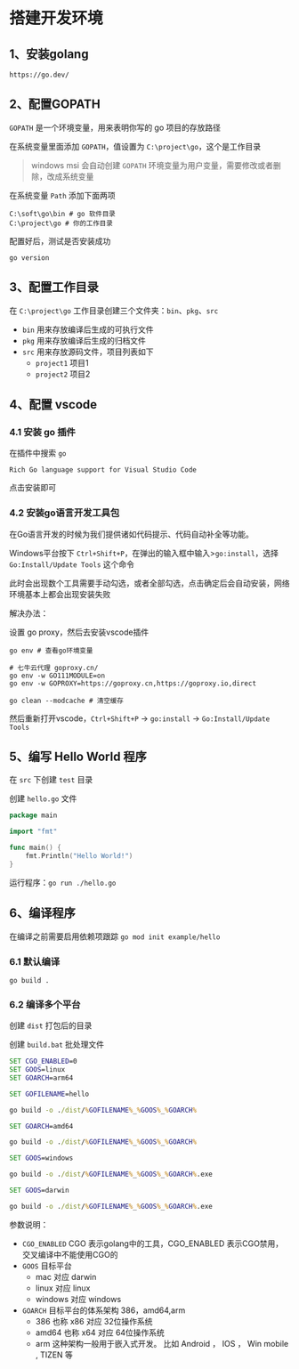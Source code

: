 # 搭建开发环境

## 1、安装golang

`https://go.dev/`

## 2、配置GOPATH

`GOPATH` 是一个环境变量，用来表明你写的 go 项目的存放路径

在系统变量里面添加 `GOPATH`，值设置为 `C:\project\go`，这个是工作目录

> windows msi 会自动创建 `GOPATH` 环境变量为用户变量，需要修改或者删除，改成系统变量

在系统变量 `Path` 添加下面两项

```
C:\soft\go\bin # go 软件目录
C:\project\go # 你的工作目录
```

配置好后，测试是否安装成功

`go version`

## 3、配置工作目录

在 `C:\project\go` 工作目录创建三个文件夹：`bin`、`pkg`、`src`

- `bin` 用来存放编译后生成的可执行文件
- `pkg` 用来存放编译后生成的归档文件
- `src` 用来存放源码文件，项目列表如下
    - `project1` 项目1
    - `project2` 项目2

## 4、配置 vscode

### 4.1 安装 go 插件

在插件中搜索 `go`

`Rich Go language support for Visual Studio Code`

点击安装即可

### 4.2 安装go语言开发工具包

在Go语言开发的时候为我们提供诸如代码提示、代码自动补全等功能。

Windows平台按下 `Ctrl+Shift+P`，在弹出的输入框中输入>`go:install`，选择 `Go:Install/Update Tools` 这个命令

此时会出现数个工具需要手动勾选，或者全部勾选，点击确定后会自动安装，网络环境基本上都会出现安装失败

解决办法：

设置 go proxy，然后去安装vscode插件

```
go env # 查看go环境变量

# 七牛云代理 goproxy.cn/
go env -w GO111MODULE=on
go env -w GOPROXY=https://goproxy.cn,https://goproxy.io,direct

go clean --modcache # 清空缓存
```

然后重新打开vscode，`Ctrl+Shift+P` -> `go:install` -> `Go:Install/Update Tools`

## 5、编写 Hello World 程序

在 `src` 下创建 `test` 目录

创建 `hello.go` 文件

```go
package main

import "fmt"

func main() {
    fmt.Println("Hello World!")
}
```

运行程序：`go run ./hello.go`

## 6、编译程序

在编译之前需要启用依赖项跟踪 `go mod init example/hello`

### 6.1 默认编译

`go build .`

### 6.2 编译多个平台

创建 `dist` 打包后的目录

创建 `build.bat` 批处理文件

```bat
SET CGO_ENABLED=0
SET GOOS=linux
SET GOARCH=arm64

SET GOFILENAME=hello

go build -o ./dist/%GOFILENAME%_%GOOS%_%GOARCH%

SET GOARCH=amd64

go build -o ./dist/%GOFILENAME%_%GOOS%_%GOARCH%

SET GOOS=windows

go build -o ./dist/%GOFILENAME%_%GOOS%_%GOARCH%.exe

SET GOOS=darwin

go build -o ./dist/%GOFILENAME%_%GOOS%_%GOARCH%.exe
```

参数说明：

- `CGO_ENABLED` CGO 表示golang中的工具，CGO_ENABLED 表示CGO禁用，交叉编译中不能使用CGO的
- `GOOS` 目标平台
    - mac 对应 darwin
    - linux 对应 linux
    - windows 对应 windows
- `GOARCH` 目标平台的体系架构 386，amd64,arm
    - 386 也称 x86 对应 32位操作系统
    - amd64 也称 x64 对应 64位操作系统
    - arm 这种架构一般用于嵌入式开发。 比如 Android ， IOS ， Win mobile , TIZEN 等